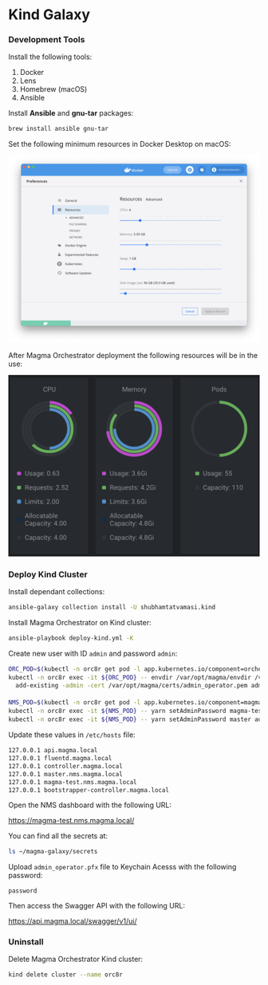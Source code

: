 # Kind Galaxy

### Development Tools

Install the following tools:

1. Docker
2. Lens
3. Homebrew (macOS)
4. Ansible

Install **Ansible** and **gnu-tar** packages:
```bash
brew install ansible gnu-tar
```

Set the following minimum resources in Docker Desktop on macOS:

![](/images/docker.png)

After Magma Orchestrator deployment the following resources will be in the use:

![](/images/lens.png)

### Deploy Kind Cluster

Install dependant collections:
```bash
ansible-galaxy collection install -U shubhamtatvamasi.kind
```

Install Magma Orchestrator on Kind cluster:
```bash
ansible-playbook deploy-kind.yml -K
```

Create new user with ID `admin` and password `admin`:
```bash
ORC_POD=$(kubectl -n orc8r get pod -l app.kubernetes.io/component=orchestrator -o jsonpath='{.items[0].metadata.name}')
kubectl -n orc8r exec -it ${ORC_POD} -- envdir /var/opt/magma/envdir /var/opt/magma/bin/accessc \
  add-existing -admin -cert /var/opt/magma/certs/admin_operator.pem admin_operator

NMS_POD=$(kubectl -n orc8r get pod -l app.kubernetes.io/component=magmalte -o jsonpath='{.items[0].metadata.name}')
kubectl -n orc8r exec -it ${NMS_POD} -- yarn setAdminPassword magma-test admin admin
kubectl -n orc8r exec -it ${NMS_POD} -- yarn setAdminPassword master admin admin
```

Update these values in `/etc/hosts` file:
```
127.0.0.1 api.magma.local
127.0.0.1 fluentd.magma.local
127.0.0.1 controller.magma.local
127.0.0.1 master.nms.magma.local
127.0.0.1 magma-test.nms.magma.local
127.0.0.1 bootstrapper-controller.magma.local
```

Open the NMS dashboard with the following URL:

https://magma-test.nms.magma.local/

You can find all the secrets at:
```bash
ls ~/magma-galaxy/secrets
```

Upload `admin_operator.pfx` file to Keychain Acesss with the following password:
```
password
```

Then access the Swagger API with the following URL:

https://api.magma.local/swagger/v1/ui/

### Uninstall

Delete Magma Orchestrator Kind cluster:
```bash
kind delete cluster --name orc8r
```
